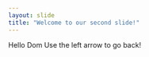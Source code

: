 ```yaml
---
layout: slide
title: "Welcome to our second slide!"
---
```

Hello Dom
Use the left arrow to go back!

